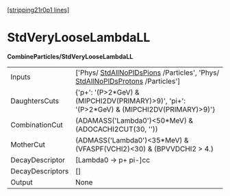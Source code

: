 [[stripping21r0p1 lines]](./stripping21r0p1-index)

# StdVeryLooseLambdaLL

**CombineParticles/StdVeryLooseLambdaLL**

|                  |                                                                                                                                                                  |
|------------------|------------------------------------------------------------------------------------------------------------------------------------------------------------------|
| Inputs           | ['Phys/ [StdAllNoPIDsPions](./stripping21r0p1-stdallnopidspions) /Particles', 'Phys/ [StdAllNoPIDsProtons](./stripping21r0p1-stdallnopidsprotons) /Particles'] |
| DaughtersCuts    | {'p+': '(P\>2\*GeV) & (MIPCHI2DV(PRIMARY)\>9)', 'pi+': '(P\>2\*GeV) & (MIPCHI2DV(PRIMARY)\>9)'}                                                                  |
| CombinationCut   | (ADAMASS('Lambda0')\<50\*MeV) & (ADOCACHI2CUT(30, ''))                                                                                                           |
| MotherCut        | (ADMASS('Lambda0')\<35\*MeV) & (VFASPF(VCHI2)\<30) & (BPVVDCHI2 \> 4.)                                                                                           |
| DecayDescriptor  | [Lambda0 -\> p+ pi-]cc                                                                                                                                         |
| DecayDescriptors | []                                                                                                                                                             |
| Output           | None                                                                                                                                                             |
